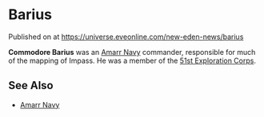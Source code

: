 # Barius
Published on  at https://universe.eveonline.com/new-eden-news/barius

**Commodore Barius** was an [Amarr Navy](3PKvXZS0iHKIgAmO9np74g) commander, responsible for much of the mapping of Impass. He was a member of the [51st Exploration Corps](6MzaBwaygRlMDpoySEklEl).

See Also
--------

- [Amarr Navy](3PKvXZS0iHKIgAmO9np74g)
